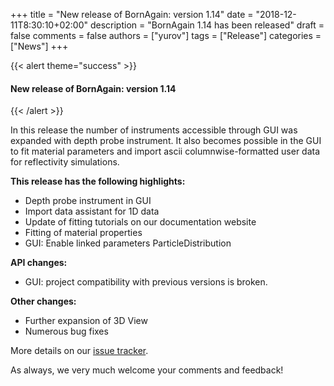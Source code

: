 +++
title = "New release of BornAgain: version 1.14"
date = "2018-12-11T8:30:10+02:00"
description = "BornAgain 1.14 has been released"
draft = false
comments = false
authors = ["yurov"]
tags = ["Release"]
categories = ["News"]
+++

{{< alert theme="success" >}}
#### New release of BornAgain: version 1.14
{{< /alert >}}

In this release the number of instruments accessible through GUI was expanded with
depth probe instrument. It also becomes possible in the GUI to fit material parameters
and import ascii columnwise-formatted user data for reflectivity simulations.

**This release has the following highlights:**

* Depth probe instrument in GUI
* Import data assistant for 1D data
* Update of fitting tutorials on our documentation website
* Fitting of material properties
* GUI: Enable linked parameters ParticleDistribution

**API changes:**

* GUI: project compatibility with previous versions is broken.

**Other changes:**

* Further expansion of 3D View
* Numerous bug fixes

More details on our [issue tracker](http://apps.jcns.fz-juelich.de/redmine/versions/46).

As always, we very much welcome your comments and feedback!
